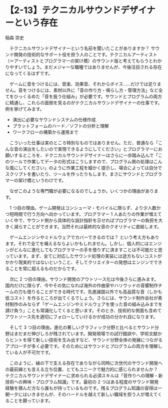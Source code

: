 # 【2-13】テクニカルサウンドデザイナーという存在

<div class="author">稲森 崇史</div>

　テクニカルサウンドデザイナーという名前を聞いたことがありますか？ サウンド開発の技術的なサポート役を担う人のことです。テクニカルアーティスト（＝アーティストとプログラマーの架け橋）のサウンド版と考えてもらうとわかりやすいでしょう。まだメジャーな職種ではありませんが、今後注目される存在になってくるはずです。

　ゲームに音をつけるには、音楽、効果音、それからボイス……だけでは足りません。音をつけるには、素材以外に「音の作り方・鳴らし方・管理方法」など全てをひっくるめた「音を扱う仕組み」が必要です。サウンドとプログラムの両方に精通し、これらの面倒を見るのがテクニカルサウンドデザイナーの仕事です。例を挙げてみます。

* 演出に必要なサウンドシステムの仕様作成
* プラットフォームのハード／ソフトの分析と理解
* ワークフローの構築から運用まで

　こういった仕事は実のところ特別なものではありません。ただ、普通なら「こんな音の演出をしたいので実現できるようにしてください」とプログラマーにお願いするところを、テクニカルサウンドデザイナーはさらに一歩踏み込んで「このツールで作業してデータの形式はこうしますので、プログラム側の処理はこんな風にしてください」のように作業工程を細かく提示し、場合によっては自分でスクリプトを書いたり、ツールを作ったりもします。まさにサウンドとプログラマーの架け橋というわけです。

　なぜこのような専門職が必要になるのでしょうか。いくつかの理由があります。

　1 つ目の理由。ゲーム開発はコンシューマ・モバイルに限らず、より少人数かつ短時間で行う方向へ向かっています。プログラマー 1 人あたりの作業が増えていく中で、サウンド側から具体的な設計指針を示せればプログラマーの負担を大きく減らすことができます。当然それは最終的な音のクオリティに直結します。

　ゲームエンジンやミドルウェアでカバーできるのでは？ という考え方もあります。それで全てを補えるならよいかもしれません。しかし、個人的にはエンジンがどんなに進化してもプログラマーの手を借りずに済ますことは不可能だと思っています。まず、全てに対応したサウンド処理の実装には途方もないコストがかかり現実的ではないということ、そしてクリエイターの発想はエンジンでできることを常に超えるものだからです。

　次に 2 つ目の理由。サウンド開発のアウトソース化は今後さらに進みます。国内だけに限らず、今やその気になれば海外の作曲家やハリウッドの音響制作チームの力も借りることができる時代です。先進諸国以外でも高品質な音（しかも低コスト）を作るところが出てくるでしょう。さらには、サウンド制作会社が素材制作のみならず「ゲームエンジンやミドルウェアを使った音の組み込みまでを請け負う」ことも常識化してくると思います。そのとき、技術的な側面も含めてアウトソース先を適切にフォローしていけるかが成功の分かれ目になります。

　そして 3 つ目の理由。進化の著しいグラフィック分野と比べるとサウンド分野はまだまだ伸びしろが残されています。開発現場での試行錯誤や、学術文献からヒントを得て新しい技術を生み出すなど、サウンド分野全体の発展につながるアプローチが多く必要です。そのためにはサウンドとプログラムの両方を理解している人が不可欠です。

　このように、縁の下で支える存在でありながら同時に次世代のサウンド開発への最前線とも言える立ち位置、とてもユニークで魅力的に感じられませんか？ テクニカルサウンドデザイナーに求められる必須スキルは「音作りへの理解・新技術への興味・プログラム知識」です。最初の 2 つはある程度のサウンド開発経験を積んだ方なら誰もが持っているものです。残るプログラム知識の習得は一朝一夕にはいきませんが、そのハードルを越えて新しい職域を担う人が増えてくることを願っています。
